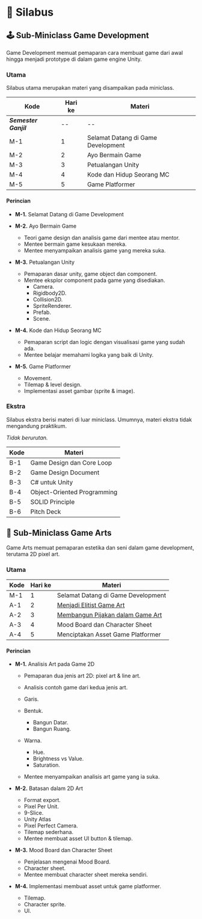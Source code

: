 # 📜 Silabus

## 🕹️ Sub-Miniclass Game Development

Game Development memuat pemaparan cara membuat game dari awal hingga menjadi prototype di dalam game engine Unity.

### Utama

Silabus utama merupakan materi yang disampaikan pada miniclass.

| Kode                  | Hari ke | Materi                             |
| --------------------- | ------- | ---------------------------------- |
| ***Semester Ganjil*** | --      | --                                 |
| M-1                   | 1       | Selamat Datang di Game Development |
| M-2                   | 2       | Ayo Bermain Game                   |
| M-3                   | 3       | Petualangan Unity                  |
| M-4                   | 4       | Kode dan Hidup Seorang MC          |
| M-5                   | 5       | Game Platformer                    |

#### Perincian

- **M-1.** Selamat Datang di Game Development
	
- **M-2.** Ayo Bermain Game
	- Teori game design dan analisis game dari mentee atau mentor.
	- Mentee bermain game kesukaan mereka.
	- Mentee menyampaikan analisis game yang mereka suka.
	
- **M-3.** Petualangan Unity
	- Pemaparan dasar unity, game object dan component.
	- Mentee eksplor component pada game yang disediakan.
		- Camera.
		- Rigidbody2D.
		- Collision2D.
		- SpriteRenderer.
		- Prefab.
		- Scene.
	
- **M-4.** Kode dan Hidup Seorang MC
	- Pemaparan script dan logic dengan visualisasi game yang sudah ada.
	- Mentee belajar memahami logika yang baik di Unity.
    
- **M-5.** Game Platformer
	- Movement.
	- Tilemap & level design.
	- Implementasi asset gambar (sprite & image).
    
### Ekstra

Silabus ekstra berisi materi di luar miniclass. Umumnya, materi ekstra tidak mengandung praktikum.


*Tidak berurutan.*

| Kode | Materi                      |
| ---- | --------------------------- |
| B-1  | Game Design dan Core Loop   |
| B-2  | Game Design Document        |
| B-3  | C# untuk Unity              |
| B-4  | Object-Oriented Programming |
| B-5  | SOLID Principle             |
| B-6  | Pitch Deck                  |

## 🎨 Sub-Miniclass Game Arts

Game Arts memuat pemaparan estetika dan seni dalam game development, terutama 2D pixel art.

### Utama
  
| Kode | Hari ke | Materi                                     |
| ---- | ------- | ------------------------------------------ |
| M-1  | 1       | Selamat Datang di Game Development         |
| A-1  | 2       | [Menjadi Elitist Game Art](A-1.md)         |
| A-2  | 3       | [Membangun Pijakan dalam Game Art](A-2.md) |
| A-3  | 4       | Mood Board dan Character Sheet             |
| A-4  | 5       | Menciptakan Asset Game Platformer          |

#### Perincian

- **M-1.** Analisis Art pada Game 2D
	- Pemaparan dua jenis art 2D: pixel art & line art.
	- Analisis contoh game dari kedua jenis art.
	- Garis.
	- Bentuk.
		- Bangun Datar.
		- Bangun Ruang.
		
	- Warna.
		- Hue.
		- Brightness vs Value.
		- Saturation.
	    
	- Mentee menyampaikan analisis art game yang ia suka.
    
- **M-2.** Batasan dalam 2D Art
	- Format export.
	- Pixel Per Unit.
	- 9-Slice.
	- Unity Atlas
	- Pixel Perfect Camera.
	- Tilemap sederhana.
	- Mentee membuat asset UI button & tilemap.
    
- **M-3.** Mood Board dan Character Sheet
	- Penjelasan mengenai Mood Board.
	- Character sheet.
	- Mentee membuat character sheet mereka sendiri.
    
- **M-4.** Implementasi membuat asset untuk game platformer.
	- Tilemap.
	- Character sprite.
	- UI.
    
